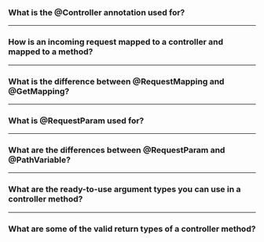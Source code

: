 
### What is the @Controller annotation used for?

----------

### How is an incoming request mapped to a controller and mapped to a method?

----------

### What is the difference between @RequestMapping and @GetMapping?

----------

### What is @RequestParam used for?

----------

### What are the differences between @RequestParam and @PathVariable?

----------

### What are the ready-to-use argument types you can use in a controller method?

----------

### What are some of the valid return types of a controller method?
